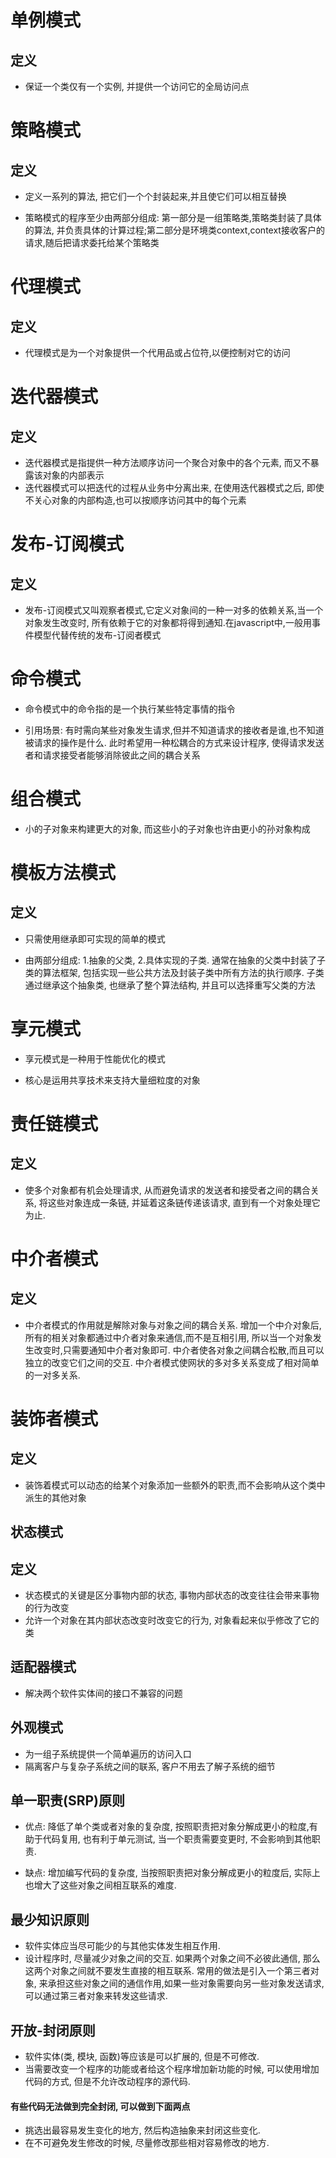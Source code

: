 # 单例模式

## 定义

+ 保证一个类仅有一个实例, 并提供一个访问它的全局访问点

# 策略模式

## 定义

+ 定义一系列的算法, 把它们一个个封装起来,并且使它们可以相互替换

+ 策略模式的程序至少由两部分组成: 第一部分是一组策略类,策略类封装了具体的算法, 并负责具体的计算过程;第二部分是环境类context,context接收客户的请求,随后把请求委托给某个策略类

# 代理模式

## 定义

+ 代理模式是为一个对象提供一个代用品或占位符,以便控制对它的访问

# 迭代器模式

## 定义

+ 迭代器模式是指提供一种方法顺序访问一个聚合对象中的各个元素, 而又不暴露该对象的内部表示
+ 迭代器模式可以把迭代的过程从业务中分离出来, 在使用迭代器模式之后, 即使不关心对象的内部构造,也可以按顺序访问其中的每个元素

# 发布-订阅模式

## 定义

+ 发布-订阅模式又叫观察者模式,它定义对象间的一种一对多的依赖关系,当一个对象发生改变时, 所有依赖于它的对象都将得到通知.在javascript中,一般用事件模型代替传统的发布-订阅者模式

# 命令模式

+ 命令模式中的命令指的是一个执行某些特定事情的指令

+ 引用场景: 有时需向某些对象发生请求,但并不知道请求的接收者是谁,也不知道被请求的操作是什么. 此时希望用一种松耦合的方式来设计程序, 使得请求发送者和请求接受者能够消除彼此之间的耦合关系

# 组合模式

+ 小的子对象来构建更大的对象, 而这些小的子对象也许由更小的孙对象构成

# 模板方法模式

## 定义

+ 只需使用继承即可实现的简单的模式

+ 由两部分组成: 1.抽象的父类, 2.具体实现的子类. 通常在抽象的父类中封装了子类的算法框架, 包括实现一些公共方法及封装子类中所有方法的执行顺序. 子类通过继承这个抽象类, 也继承了整个算法结构, 并且可以选择重写父类的方法

# 享元模式

+ 享元模式是一种用于性能优化的模式

+ 核心是运用共享技术来支持大量细粒度的对象

# 责任链模式

## 定义

+ 使多个对象都有机会处理请求, 从而避免请求的发送者和接受者之间的耦合关系, 将这些对象连成一条链, 并延着这条链传递该请求, 直到有一个对象处理它为止.

# 中介者模式

## 定义

+ 中介者模式的作用就是解除对象与对象之间的耦合关系. 增加一个中介对象后, 所有的相关对象都通过中介者对象来通信,而不是互相引用, 所以当一个对象发生改变时,只需要通知中介者对象即可. 中介者使各对象之间耦合松散,而且可以独立的改变它们之间的交互. 中介者模式使网状的多对多关系变成了相对简单的一对多关系.

# 装饰者模式

## 定义

+ 装饰着模式可以动态的给某个对象添加一些额外的职责,而不会影响从这个类中派生的其他对象

## 状态模式

## 定义

+ 状态模式的关键是区分事物内部的状态, 事物内部状态的改变往往会带来事物的行为改变
+ 允许一个对象在其内部状态改变时改变它的行为, 对象看起来似乎修改了它的类

## 适配器模式

+ 解决两个软件实体间的接口不兼容的问题

## 外观模式

+ 为一组子系统提供一个简单遍历的访问入口
+ 隔离客户与复杂子系统之间的联系, 客户不用去了解子系统的细节

## 单一职责(SRP)原则

+ 优点: 降低了单个类或者对象的复杂度, 按照职责把对象分解成更小的粒度,有助于代码复用, 也有利于单元测试, 当一个职责需要变更时, 不会影响到其他职责.

+ 缺点: 增加编写代码的复杂度, 当按照职责把对象分解成更小的粒度后, 实际上也增大了这些对象之间相互联系的难度.

## 最少知识原则

+ 软件实体应当尽可能少的与其他实体发生相互作用.
+ 设计程序时, 尽量减少对象之间的交互. 如果两个对象之间不必彼此通信, 那么这两个对象之间就不要发生直接的相互联系. 常用的做法是引入一个第三者对象, 来承担这些对象之间的通信作用,如果一些对象需要向另一些对象发送请求, 可以通过第三者对象来转发这些请求.

## 开放-封闭原则

+ 软件实体(类, 模块, 函数)等应该是可以扩展的, 但是不可修改.
+ 当需要改变一个程序的功能或者给这个程序增加新功能的时候, 可以使用增加代码的方式, 但是不允许改动程序的源代码.

#### 有些代码无法做到完全封闭, 可以做到下面两点

+ 挑选出最容易发生变化的地方, 然后构造抽象来封闭这些变化.
+ 在不可避免发生修改的时候, 尽量修改那些相对容易修改的地方.